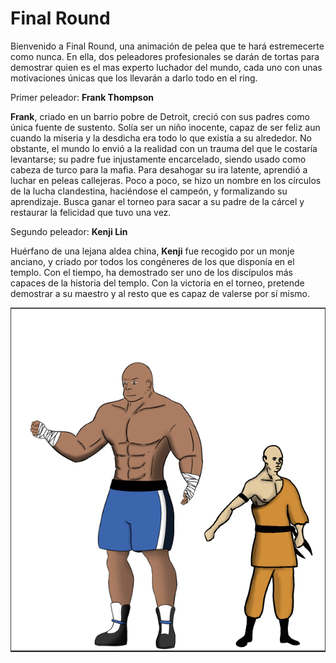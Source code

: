 # Final Round

Bienvenido a Final Round, una animación de pelea que te hará estremecerte como nunca.
En ella, dos peleadores profesionales se darán de tortas para demostrar quien es el mas experto luchador del mundo, cada uno con unas motivaciones únicas que los llevarán a darlo todo en el ring.

Primer peleador: **Frank Thompson**

**Frank**, criado en un barrio pobre de Detroit, creció con sus padres como única fuente de sustento. Solía ser un niño inocente, capaz de ser feliz aun cuando la miseria y la desdicha era todo lo que existía a su alrededor. No obstante, el mundo lo envió a la realidad con un trauma del que le costaría levantarse; su padre fue injustamente encarcelado, siendo usado como cabeza de turco para la mafia. Para desahogar su ira latente, aprendió a luchar en peleas callejeras. Poco a poco, se hizo un nombre en los círculos de la lucha clandestina, haciéndose el campeón, y formalizando su aprendizaje. Busca ganar el torneo para sacar a su padre de la cárcel y restaurar la felicidad que tuvo una vez.

Segundo peleador: **Kenji Lin**

Huérfano de una lejana aldea china, **Kenji** fue recogido por un monje anciano, y criado por todos los congéneres de los que disponía en el templo. Con el tiempo, ha demostrado ser uno de los discípulos más capaces de la historia del templo. Con la victoria en el torneo, pretende demostrar a su maestro y al resto que es capaz de valerse por sí mismo.


![Que empiece la pelea!](https://github.com/MFP24/Markdown/blob/master/characters_comparisons_1.PNG)
